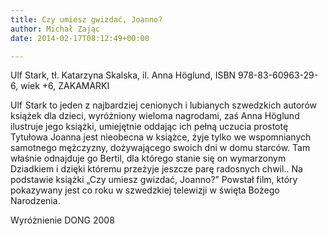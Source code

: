 ```yaml
---
title: Czy umiesz gwizdać, Joanno?
author: Michał Zając
date: 2014-02-17T08:12:49+00:00

---
```

Ulf Stark, tł. Katarzyna Skalska, il. Anna Höglund, ISBN 978-83-60963-29-6, wiek +6, ZAKAMARKI

Ulf Stark to jeden z najbardziej cenionych i lubianych szwedzkich autorów książek dla dzieci, wyróżniony wieloma nagrodami, zaś Anna Höglund ilustruje jego książki, umiejętnie oddając ich pełną uczucia prostotę Tytułowa Joanna jest nieobecna w książce, żyje tylko we wspomnianych samotnego mężczyzny, dożywającego swoich dni w domu starców. Tam właśnie odnajduje go Bertil, dla którego stanie się on wymarzonym Dziadkiem i dzięki któremu przeżyje jeszcze parę radosnych chwil.. Na podstawie książki „Czy umiesz gwizdać, Joanno?” Powstał film, który pokazywany jest co roku w szwedzkiej telewizji w święta Bożego Narodzenia.
  
Wyróżnienie DONG 2008
